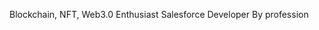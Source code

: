 Blockchain, NFT, Web3.0 Enthusiast
Salesforce Developer By profession
<!---
Divyanshu/Divaysnhu is a ✨ special ✨ repository because its `README.md` (this file) appears on your GitHub profile.
You can click the Preview link to take a look at your changes.
--->
